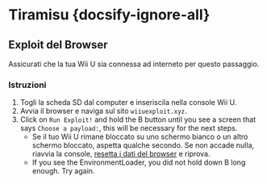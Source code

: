 # Tiramisu {docsify-ignore-all}

## Exploit del Browser

Assicurati che la tua Wii U sia connessa ad interneto per questo passaggio.

### Istruzioni

1. Togli la scheda SD dal computer e inseriscila nella console Wii U.
1. Avvia il browser e naviga sul sito `wiiuexploit.xyz`.
1. Click on `Run Exploit!` and hold the B button until you see a screen that says `Choose a payload:`, this will be necessary for the next steps.
    - Se il tuo Wii U rimane bloccato su uno schermo bianco o un altro schermo bloccato, aspetta qualche secondo. Se non accade nulla, riavvia la console, [resetta i dati del browser](https://en-americas-support.nintendo.com/app/answers/detail/a_id/1507/~/how-to-delete-the-internet-browser-history) e riprova.
    - If you see the EnvironmentLoader, you did not hold down B long enough. Try again.

